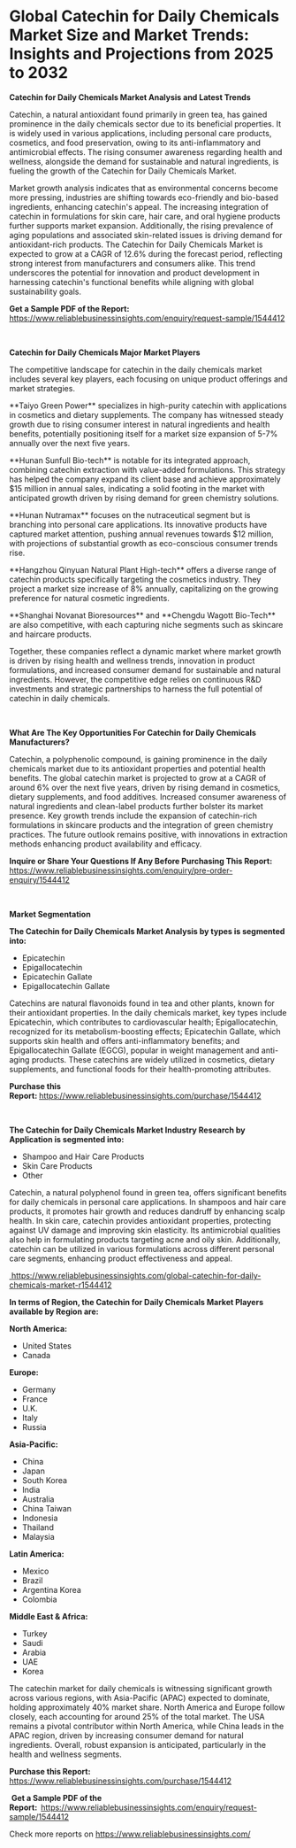 <p><h1>Global Catechin for Daily Chemicals Market Size and Market Trends: Insights and Projections from 2025 to 2032</h1></p><p><strong>Catechin for Daily Chemicals Market Analysis and Latest Trends</strong></p>
<p><p>Catechin, a natural antioxidant found primarily in green tea, has gained prominence in the daily chemicals sector due to its beneficial properties. It is widely used in various applications, including personal care products, cosmetics, and food preservation, owing to its anti-inflammatory and antimicrobial effects. The rising consumer awareness regarding health and wellness, alongside the demand for sustainable and natural ingredients, is fueling the growth of the Catechin for Daily Chemicals Market. </p><p>Market growth analysis indicates that as environmental concerns become more pressing, industries are shifting towards eco-friendly and bio-based ingredients, enhancing catechin's appeal. The increasing integration of catechin in formulations for skin care, hair care, and oral hygiene products further supports market expansion. Additionally, the rising prevalence of aging populations and associated skin-related issues is driving demand for antioxidant-rich products. The Catechin for Daily Chemicals Market is expected to grow at a CAGR of 12.6% during the forecast period, reflecting strong interest from manufacturers and consumers alike. This trend underscores the potential for innovation and product development in harnessing catechin's functional benefits while aligning with global sustainability goals.</p></p>
<p><strong>Get a Sample PDF of the Report:&nbsp;</strong> <a href="https://www.reliablebusinessinsights.com/enquiry/request-sample/1544412?utm_campaign=2275&utm_medium=2&utm_source=Github&utm_content=ia&utm_term=01022025&utm_id=catechin-for-daily-chemicals">https://www.reliablebusinessinsights.com/enquiry/request-sample/1544412</a></p>
<p>&nbsp;</p>
<p><strong>Catechin for Daily Chemicals Major Market Players</strong></p>
<p><p>The competitive landscape for catechin in the daily chemicals market includes several key players, each focusing on unique product offerings and market strategies. </p><p>**Taiyo Green Power** specializes in high-purity catechin with applications in cosmetics and dietary supplements. The company has witnessed steady growth due to rising consumer interest in natural ingredients and health benefits, potentially positioning itself for a market size expansion of 5-7% annually over the next five years.</p><p>**Hunan Sunfull Bio-tech** is notable for its integrated approach, combining catechin extraction with value-added formulations. This strategy has helped the company expand its client base and achieve approximately $15 million in annual sales, indicating a solid footing in the market with anticipated growth driven by rising demand for green chemistry solutions.</p><p>**Hunan Nutramax** focuses on the nutraceutical segment but is branching into personal care applications. Its innovative products have captured market attention, pushing annual revenues towards $12 million, with projections of substantial growth as eco-conscious consumer trends rise.</p><p>**Hangzhou Qinyuan Natural Plant High-tech** offers a diverse range of catechin products specifically targeting the cosmetics industry. They project a market size increase of 8% annually, capitalizing on the growing preference for natural cosmetic ingredients. </p><p>**Shanghai Novanat Bioresources** and **Chengdu Wagott Bio-Tech** are also competitive, with each capturing niche segments such as skincare and haircare products. </p><p>Together, these companies reflect a dynamic market where market growth is driven by rising health and wellness trends, innovation in product formulations, and increased consumer demand for sustainable and natural ingredients. However, the competitive edge relies on continuous R&D investments and strategic partnerships to harness the full potential of catechin in daily chemicals.</p></p>
<p>&nbsp;</p>
<p><strong>What Are The Key Opportunities For Catechin for Daily Chemicals Manufacturers?</strong></p>
<p><p>Catechin, a polyphenolic compound, is gaining prominence in the daily chemicals market due to its antioxidant properties and potential health benefits. The global catechin market is projected to grow at a CAGR of around 6% over the next five years, driven by rising demand in cosmetics, dietary supplements, and food additives. Increased consumer awareness of natural ingredients and clean-label products further bolster its market presence. Key growth trends include the expansion of catechin-rich formulations in skincare products and the integration of green chemistry practices. The future outlook remains positive, with innovations in extraction methods enhancing product availability and efficacy.</p></p>
<p><strong>Inquire or Share Your Questions If Any Before Purchasing This Report:</strong> <a href="https://www.reliablebusinessinsights.com/enquiry/pre-order-enquiry/1544412?utm_campaign=2275&utm_medium=2&utm_source=Github&utm_content=ia&utm_term=01022025&utm_id=catechin-for-daily-chemicals">https://www.reliablebusinessinsights.com/enquiry/pre-order-enquiry/1544412</a></p>
<p>&nbsp;</p>
<p><strong>Market Segmentation</strong></p>
<p><strong>The Catechin for Daily Chemicals Market Analysis by types is segmented into:</strong></p>
<p><ul><li>Epicatechin</li><li>Epigallocatechin</li><li>Epicatechin Gallate</li><li>Epigallocatechin Gallate</li></ul></p>
<p><p>Catechins are natural flavonoids found in tea and other plants, known for their antioxidant properties. In the daily chemicals market, key types include Epicatechin, which contributes to cardiovascular health; Epigallocatechin, recognized for its metabolism-boosting effects; Epicatechin Gallate, which supports skin health and offers anti-inflammatory benefits; and Epigallocatechin Gallate (EGCG), popular in weight management and anti-aging products. These catechins are widely utilized in cosmetics, dietary supplements, and functional foods for their health-promoting attributes.</p></p>
<p><strong>Purchase this Report:&nbsp;</strong><a href="https://www.reliablebusinessinsights.com/purchase/1544412?utm_campaign=2275&utm_medium=2&utm_source=Github&utm_content=ia&utm_term=01022025&utm_id=catechin-for-daily-chemicals">https://www.reliablebusinessinsights.com/purchase/1544412</a></p>
<p>&nbsp;</p>
<p><strong>The Catechin for Daily Chemicals Market Industry Research by Application is segmented into:</strong></p>
<p><ul><li>Shampoo and Hair Care Products</li><li>Skin Care Products</li><li>Other</li></ul></p>
<p><p>Catechin, a natural polyphenol found in green tea, offers significant benefits for daily chemicals in personal care applications. In shampoos and hair care products, it promotes hair growth and reduces dandruff by enhancing scalp health. In skin care, catechin provides antioxidant properties, protecting against UV damage and improving skin elasticity. Its antimicrobial qualities also help in formulating products targeting acne and oily skin. Additionally, catechin can be utilized in various formulations across different personal care segments, enhancing product effectiveness and appeal.</p></p>
<p><a href="https://www.reliablebusinessinsights.com/global-catechin-for-daily-chemicals-market-r1544412?utm_campaign=2275&utm_medium=2&utm_source=Github&utm_content=ia&utm_term=01022025&utm_id=catechin-for-daily-chemicals">&nbsp;https://www.reliablebusinessinsights.com/global-catechin-for-daily-chemicals-market-r1544412</a></p>
<p><strong>In terms of Region, the Catechin for Daily Chemicals Market Players available by Region are:</strong></p>
<p>
    <p> <strong> North America: </strong>
        <ul>
            <li>United States</li>
            <li>Canada</li>
        </ul>
        </p> 
    <p> <strong> Europe: </strong>
        <ul>
            <li>Germany</li>
            <li>France</li>
            <li>U.K.</li>
            <li>Italy</li>
            <li>Russia</li>
        </ul>
        </p> 
    <p> <strong> Asia-Pacific: </strong>
        <ul>
            <li>China</li>
            <li>Japan</li>
            <li>South Korea</li>
            <li>India</li>
            <li>Australia</li>
            <li>China Taiwan</li>
            <li>Indonesia</li>
            <li>Thailand</li>
            <li>Malaysia</li>
        </ul>
        </p> 
    <p> <strong> Latin America: </strong>
        <ul>
            <li>Mexico</li>
            <li>Brazil</li>
            <li>Argentina Korea</li>
            <li>Colombia</li>
        </ul>
        </p> 
    <p> <strong> Middle East & Africa: </strong>
        <ul>
            <li>Turkey</li>
            <li>Saudi</li>
            <li>Arabia</li>
            <li>UAE</li>
            <li>Korea</li>
        </ul>
    </p>
    </p>
<p><p>The catechin market for daily chemicals is witnessing significant growth across various regions, with Asia-Pacific (APAC) expected to dominate, holding approximately 40% market share. North America and Europe follow closely, each accounting for around 25% of the total market. The USA remains a pivotal contributor within North America, while China leads in the APAC region, driven by increasing consumer demand for natural ingredients. Overall, robust expansion is anticipated, particularly in the health and wellness segments.</p></p>
<p><strong>Purchase this Report: </strong><a href="https://www.reliablebusinessinsights.com/purchase/1544412?utm_campaign=2275&utm_medium=2&utm_source=Github&utm_content=ia&utm_term=01022025&utm_id=catechin-for-daily-chemicals">https://www.reliablebusinessinsights.com/purchase/1544412</a></p>
<p>&nbsp;<strong>Get a Sample PDF of the Report:&nbsp;&nbsp;</strong><a href="https://www.reliablebusinessinsights.com/enquiry/request-sample/1544412?utm_campaign=2275&utm_medium=2&utm_source=Github&utm_content=ia&utm_term=01022025&utm_id=catechin-for-daily-chemicals">https://www.reliablebusinessinsights.com/enquiry/request-sample/1544412</a></p>
<p><strong></strong></p>
<p>Check more reports on <a href="https://www.reliablebusinessinsights.com/?utm_campaign=2275&utm_medium=2&utm_source=Github&utm_content=ia&utm_term=01022025&utm_id=catechin-for-daily-chemicals">https://www.reliablebusinessinsights.com/</a></p>